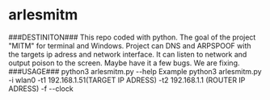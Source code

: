 # arlesmitm
###DESTINITON###
This repo coded with python. The goal of the project "MITM" for terminal and Windows. Project can DNS and ARPSPOOF with the targets ip adress and network interface. It can listen to network and output poison to the screen. Maybe have it a few bugs. We are fixing.
###USAGE###
python3 arlesmitm.py --help 
Example
python3 arlesmitm.py -i wlan0 -t1 192.168.1.51(TARGET IP ADRESS) -t2 192.168.1.1 (ROUTER IP ADRESS) -f --clock




